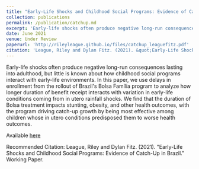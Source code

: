 ```yaml
---
title: "Early-Life Shocks and Childhood Social Programs: Evidence of Catch-Up in Brazil"
collection: publications
permalink: /publication/catchup.md
excerpt: 'Early-life shocks often produce negative long-run consequences lasting into adulthood, but little is known about how childhood social programs interact with early-life environments. In this paper, we use delays in enrollment from the rollout of Brazil's Bolsa Família program to analyze how longer duration of benefit receipt interacts with variation in early-life conditions coming from in utero rainfall shocks. We find that the duration of Bolsa treatment impacts stunting, obesity, and other health outcomes, with the program driving catch-up growth by being most effective among children whose in utero conditions predisposed them to worse health outcomes.'
date: June 2021
venue: Under Review
paperurl: 'http://rileyleague.github.io/files/catchup_leaguefitz.pdf'
citation: 'League, Riley and Dylan Fitz. (2021). &quot;Early-Life Shocks and Childhood Social Programs: Evidence of Catch-Up in Brazil.&quot; Working Paper.'
---
```

Early-life shocks often produce negative long-run consequences lasting into adulthood, but little is known about how childhood social programs interact with early-life environments. In this paper, we use delays in enrollment from the rollout of Brazil's Bolsa Família program to analyze how longer duration of benefit receipt interacts with variation in early-life conditions coming from in utero rainfall shocks. We find that the duration of Bolsa treatment impacts stunting, obesity, and other health outcomes, with the program driving catch-up growth by being most effective among children whose in utero conditions predisposed them to worse health outcomes.

Available [here](http://rileyleague.github.io/files/catchup_leaguefitz.pdf)

Recommended Citation: League, Riley and Dylan Fitz. (2021). &quot;Early-Life Shocks and Childhood Social Programs: Evidence of Catch-Up in Brazil.&quot; Working Paper.

